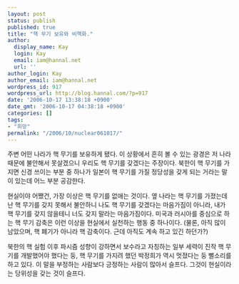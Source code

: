 ```yaml
---
layout: post
status: publish
published: true
title: "핵 무기 보유와 비핵화."
author:
  display_name: Kay
  login: Kay
  email: iam@hannal.net
  url: ''
author_login: Kay
author_email: iam@hannal.net
wordpress_id: 917
wordpress_url: http://blog.hannal.com/?p=917
date: '2006-10-17 13:38:18 +0900'
date_gmt: '2006-10-17 04:38:18 +0900'
categories: []
tags:
- "희망"
permalink: "/2006/10/nuclear061017/"
---
```

<p>주변 어떤 나라가 핵 무기를 보유하게 됐다. 이 상황에서 흔히 볼 수 있는 광경은 저 나라 때문에 불안해서 못살겠으니 우리도 핵 무기를 갖겠다는 주장이다. 북한이 핵 무기를 가지면 신경 쓰이는 부분 중 하나가 일본이 핵 무기를 가질 정당성을 갖게 되는 거라는 말이 있는데 어느 부분 공감한다.</p>
<p>현실이야 어쨌건, 가장 이상은 핵 무기를 없애는 것이다. 옆 나라는 핵 무기를 가졌는데 난 핵 무기를 갖지 못해서 불안하니 나도 핵 무기를 갖겠다는 마음가짐이 아니라, 내가 핵 무기를 갖지 않을테니 너도 갖지 말라는 마음가짐이다. 미국과 러시아를 중심으로 하는 핵 무기 감축은 이런 이상을 현실에서 실천하는 행동 중 하나이다. (물론, 아직 많이 남았으며, 핵 폐기가 아니라 핵 감축이다. 근데 아직도 계속 하고 있긴 하던가?)</p>
<p>북한의 핵 실험 이후 파시즘 성향이 강하면서 보수라고 자칭하는 일부 세력이 진작 핵 무기를 개발했어야 했다는 둥, 핵 무기를 가지려 했던 박정희가 역시 멋졌다는 둥 뻘소리를 하고 있다. 이 말을 부정하는 사람보다 긍정하는 사람이 많아서 슬프다. 그것이 현실이라는 당위성을 갖는 것이 슬프다.</p>
